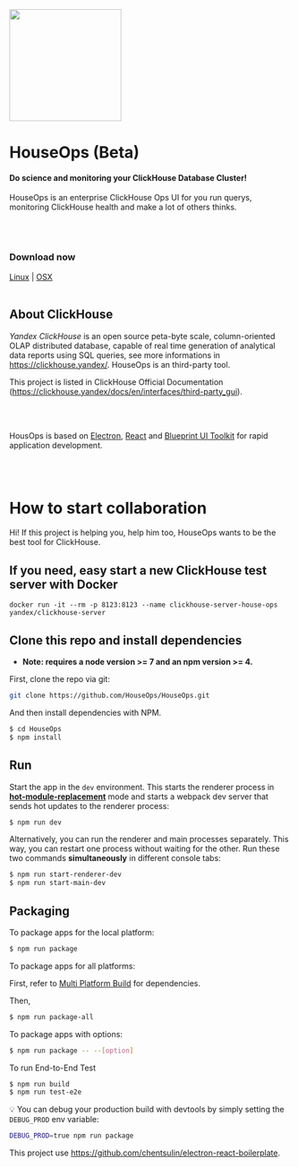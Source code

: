 <img src="https://svgshare.com/i/6W0.svg" alt="" data-canonical-src="https://svgshare.com/i/6W0.svg" width="200" />

# HouseOps (Beta) 
#### Do science and monitoring your ClickHouse Database Cluster!

HouseOps is an enterprise ClickHouse Ops UI for you run querys, monitoring ClickHouse health and make a lot of others thinks.

<br/><br/>
### Download now
[Linux](http://bit.ly/2sjzK80) | [OSX](http://bit.ly/2L5pcBl)
<br/><br/>

## About ClickHouse
*Yandex ClickHouse* is an open source peta-byte scale, column-oriented OLAP distributed database, capable of real time generation of analytical data reports using SQL queries, see more informations in https://clickhouse.yandex/. HouseOps is an third-party tool.

This project is listed in ClickHouse Official Documentation (https://clickhouse.yandex/docs/en/interfaces/third-party_gui).

<br /><br />

HousOps is based on [Electron](http://electron.atom.io/), [React](https://facebook.github.io/react/) and [Blueprint UI Toolkit](http://blueprintjs.com) for rapid application development.

<br /><br />

# How to start collaboration
Hi! If this project is helping you, help him too, HouseOps wants to be the best tool for ClickHouse.


## If you need, easy start a new ClickHouse test server with Docker
```
docker run -it --rm -p 8123:8123 --name clickhouse-server-house-ops yandex/clickhouse-server
```


## Clone this repo and install dependencies

* **Note: requires a node version >= 7 and an npm version >= 4.**

First, clone the repo via git:

```bash
git clone https://github.com/HouseOps/HouseOps.git
```

And then install dependencies with NPM.

```bash
$ cd HouseOps
$ npm install
```


## Run

Start the app in the `dev` environment. This starts the renderer process in [**hot-module-replacement**](https://webpack.js.org/guides/hmr-react/) mode and starts a webpack dev server that sends hot updates to the renderer process:

```bash
$ npm run dev
```

Alternatively, you can run the renderer and main processes separately. This way, you can restart one process without waiting for the other. Run these two commands **simultaneously** in different console tabs:

```bash
$ npm run start-renderer-dev
$ npm run start-main-dev
```


## Packaging

To package apps for the local platform:

```bash
$ npm run package
```

To package apps for all platforms:

First, refer to [Multi Platform Build](https://www.electron.build/multi-platform-build) for dependencies.

Then,
```bash
$ npm run package-all
```

To package apps with options:

```bash
$ npm run package -- --[option]
```

To run End-to-End Test

```bash
$ npm run build
$ npm run test-e2e
```

:bulb: You can debug your production build with devtools by simply setting the `DEBUG_PROD` env variable:
```bash
DEBUG_PROD=true npm run package
```

This project use https://github.com/chentsulin/electron-react-boilerplate.
